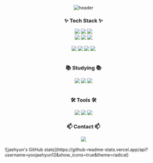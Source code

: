 <div align="center">
  
![header](https://capsule-render.vercel.app/api?type=wave&color=auto&height=300&section=header&text=JaeHyun's%20GitHub&fontSize=90)

</div>

<!--내용 부분-->
<h3 align="center">✨ Tech Stack ✨</h3>
<div align="center">
  <img src="https://img.shields.io/badge/Python-3776AB?style=for-the-badge&logo=python&logoColor=white">
  <img src="https://img.shields.io/badge/html5-E34F26?style=for-the-badge&logo=html5&logoColor=white">
  <img src="https://img.shields.io/badge/mysql-4479A1?style=for-the-badge&logo=mysql&logoColor=white">
</div>

<div align="center">
  <img src="https://img.shields.io/badge/pandas-150458?style=for-the-badge&logo=pandas&logoColor=white">
  <img src="https://img.shields.io/badge/numpy-013243?style=for-the-badge&logo=numpy&logoColor=white">
  <img src="https://img.shields.io/badge/matplotlib-3776AB?style=for-the-badge&logo=matplotlib&logoColor=white">
</div>

<br>

<div align="center">
  <img src="https://img.shields.io/badge/apacheairflow-017CEE?style=for-the-badge&logo=apacheairflow&logoColor=white">
  <img src="https://img.shields.io/badge/apachespark-E25A1C?style=for-the-badge&logo=apachespark&logoColor=white">
  <img src="https://img.shields.io/badge/apachekafka-231F20?style=for-the-badge&logo=apachekafka&logoColor=white">
  <img src="https://img.shields.io/badge/apachehadoop-66CCFF?style=for-the-badge&logo=apachehadoop&logoColor=white">
</div>

<br>
    
<h3 align="center">📚 Studying 📚</h3>
<div align="center">
  <img src="https://img.shields.io/badge/javascript-F7DF1E?style=for-the-badge&logo=javascript&logoColor=white">
  <img src="https://img.shields.io/badge/tensorflow-FF6F00?style=for-the-badge&logo=tensorflow&logoColor=white">
  <img src="https://img.shields.io/badge/huggingface-FFD21E?style=for-the-badge&logo=huggingface&logoColor=white">
</div>

<br>

<h3 align="center">🛠 Tools 🛠</h3>
<div align="center">
  <img src="https://img.shields.io/badge/git-F05032?style=for-the-badge&logo=git&logoColor=white">
  <img src="https://img.shields.io/badge/github-181717?style=for-the-badge&logo=github&logoColor=white">
  <img src="https://img.shields.io/badge/notion-000000?style=for-the-badge&logo=notion&logoColor=white">
</div>

<h3 align="center">📫 Contact 📫</h3>
<div align="center">
  <a href="mailto:oka1313@gmail.com">
    <img src="https://img.shields.io/badge/yslylove1234@gmail.com-EA4335?style=for-the-badge&logo=gmail&logoColor=white"/>
  </a>
</div>

<br>
![jaehyun's GitHub stats](https://github-readme-stats.vercel.app/api?username=yoojaehyun12&show_icons=true&theme=radical)
</div>



